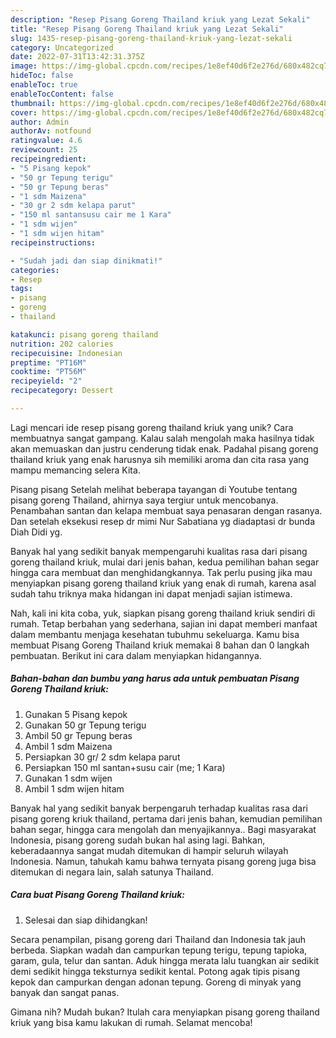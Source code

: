 ```yaml
---
description: "Resep Pisang Goreng Thailand kriuk yang Lezat Sekali"
title: "Resep Pisang Goreng Thailand kriuk yang Lezat Sekali"
slug: 1435-resep-pisang-goreng-thailand-kriuk-yang-lezat-sekali
category: Uncategorized
date: 2022-07-31T13:42:31.375Z
image: https://img-global.cpcdn.com/recipes/1e8ef40d6f2e276d/680x482cq70/pisang-goreng-thailand-kriuk-foto-resep-utama.jpg
hideToc: false
enableToc: true
enableTocContent: false
thumbnail: https://img-global.cpcdn.com/recipes/1e8ef40d6f2e276d/680x482cq70/pisang-goreng-thailand-kriuk-foto-resep-utama.jpg
cover: https://img-global.cpcdn.com/recipes/1e8ef40d6f2e276d/680x482cq70/pisang-goreng-thailand-kriuk-foto-resep-utama.jpg
author: Admin
authorAv: notfound
ratingvalue: 4.6
reviewcount: 25
recipeingredient:
- "5 Pisang kepok"
- "50 gr Tepung terigu"
- "50 gr Tepung beras"
- "1 sdm Maizena"
- "30 gr 2 sdm kelapa parut"
- "150 ml santansusu cair me 1 Kara"
- "1 sdm wijen"
- "1 sdm wijen hitam"
recipeinstructions:

- "Sudah jadi dan siap dinikmati!"
categories:
- Resep
tags:
- pisang
- goreng
- thailand

katakunci: pisang goreng thailand 
nutrition: 202 calories
recipecuisine: Indonesian
preptime: "PT16M"
cooktime: "PT56M"
recipeyield: "2"
recipecategory: Dessert

---
```





Lagi mencari ide resep pisang goreng thailand kriuk yang unik? Cara membuatnya sangat gampang. Kalau salah mengolah maka hasilnya tidak akan memuaskan dan justru cenderung tidak enak. Padahal pisang goreng thailand kriuk yang enak harusnya sih memiliki aroma dan cita rasa yang mampu memancing selera Kita.





Pisang pisang Setelah melihat beberapa tayangan di Youtube tentang pisang goreng Thailand, ahirnya saya tergiur untuk mencobanya. Penambahan santan dan kelapa membuat saya penasaran dengan rasanya. Dan setelah eksekusi resep dr mimi Nur Sabatiana yg diadaptasi dr bunda Diah Didi yg.

Banyak hal yang sedikit banyak mempengaruhi kualitas rasa dari pisang goreng thailand kriuk, mulai dari jenis bahan, kedua pemilihan bahan segar hingga cara membuat dan menghidangkannya. Tak perlu pusing jika mau menyiapkan pisang goreng thailand kriuk yang enak di rumah, karena asal sudah tahu triknya maka hidangan ini dapat menjadi sajian istimewa.






Nah, kali ini kita coba, yuk, siapkan pisang goreng thailand kriuk sendiri di rumah. Tetap berbahan yang sederhana, sajian ini dapat memberi manfaat dalam membantu menjaga kesehatan tubuhmu sekeluarga. Kamu bisa membuat Pisang Goreng Thailand kriuk memakai 8 bahan dan 0 langkah pembuatan. Berikut ini cara dalam menyiapkan hidangannya.

<!--inarticleads1-->

##### Bahan-bahan dan bumbu yang harus ada untuk pembuatan Pisang Goreng Thailand kriuk:

1. Gunakan 5 Pisang kepok
1. Gunakan 50 gr Tepung terigu
1. Ambil 50 gr Tepung beras
1. Ambil 1 sdm Maizena
1. Persiapkan 30 gr/ 2 sdm kelapa parut
1. Persiapkan 150 ml santan+susu cair (me; 1 Kara)
1. Gunakan 1 sdm wijen
1. Ambil 1 sdm wijen hitam


Banyak hal yang sedikit banyak berpengaruh terhadap kualitas rasa dari pisang goreng kriuk thailand, pertama dari jenis bahan, kemudian pemilihan bahan segar, hingga cara mengolah dan menyajikannya.. Bagi masyarakat Indonesia, pisang goreng sudah bukan hal asing lagi. Bahkan, keberadaannya sangat mudah ditemukan di hampir seluruh wilayah Indonesia. Namun, tahukah kamu bahwa ternyata pisang goreng juga bisa ditemukan di negara lain, salah satunya Thailand. 

<!--inarticleads2-->

##### Cara buat Pisang Goreng Thailand kriuk:


1. Selesai dan siap dihidangkan!

Secara penampilan, pisang goreng dari Thailand dan Indonesia tak jauh berbeda. Siapkan wadah dan campurkan tepung terigu, tepung tapioka, garam, gula, telur dan santan. Aduk hingga merata lalu tuangkan air sedikit demi sedikit hingga teksturnya sedikit kental. Potong agak tipis pisang kepok dan campurkan dengan adonan tepung. Goreng di minyak yang banyak dan sangat panas. 

Gimana nih? Mudah bukan? Itulah cara menyiapkan pisang goreng thailand kriuk yang bisa kamu lakukan di rumah. Selamat mencoba!
